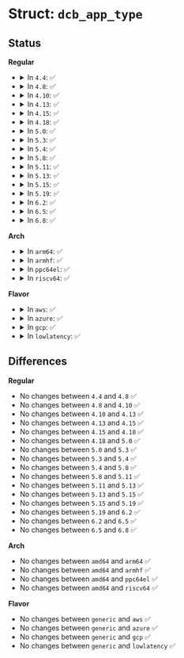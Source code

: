 # Struct: <code>dcb_app_type</code>

## Status
<b>Regular</b>
<ul>
<li>
<details>
<summary>In <code>4.4</code>: ✅</summary>

```c
struct dcb_app_type {
    int ifindex;
    struct dcb_app app;
    struct list_head list;
    u8 dcbx;
};
```
</details>
</li>
<li>
<details>
<summary>In <code>4.8</code>: ✅</summary>

```c
struct dcb_app_type {
    int ifindex;
    struct dcb_app app;
    struct list_head list;
    u8 dcbx;
};
```
</details>
</li>
<li>
<details>
<summary>In <code>4.10</code>: ✅</summary>

```c
struct dcb_app_type {
    int ifindex;
    struct dcb_app app;
    struct list_head list;
    u8 dcbx;
};
```
</details>
</li>
<li>
<details>
<summary>In <code>4.13</code>: ✅</summary>

```c
struct dcb_app_type {
    int ifindex;
    struct dcb_app app;
    struct list_head list;
    u8 dcbx;
};
```
</details>
</li>
<li>
<details>
<summary>In <code>4.15</code>: ✅</summary>

```c
struct dcb_app_type {
    int ifindex;
    struct dcb_app app;
    struct list_head list;
    u8 dcbx;
};
```
</details>
</li>
<li>
<details>
<summary>In <code>4.18</code>: ✅</summary>

```c
struct dcb_app_type {
    int ifindex;
    struct dcb_app app;
    struct list_head list;
    u8 dcbx;
};
```
</details>
</li>
<li>
<details>
<summary>In <code>5.0</code>: ✅</summary>

```c
struct dcb_app_type {
    int ifindex;
    struct dcb_app app;
    struct list_head list;
    u8 dcbx;
};
```
</details>
</li>
<li>
<details>
<summary>In <code>5.3</code>: ✅</summary>

```c
struct dcb_app_type {
    int ifindex;
    struct dcb_app app;
    struct list_head list;
    u8 dcbx;
};
```
</details>
</li>
<li>
<details>
<summary>In <code>5.4</code>: ✅</summary>

```c
struct dcb_app_type {
    int ifindex;
    struct dcb_app app;
    struct list_head list;
    u8 dcbx;
};
```
</details>
</li>
<li>
<details>
<summary>In <code>5.8</code>: ✅</summary>

```c
struct dcb_app_type {
    int ifindex;
    struct dcb_app app;
    struct list_head list;
    u8 dcbx;
};
```
</details>
</li>
<li>
<details>
<summary>In <code>5.11</code>: ✅</summary>

```c
struct dcb_app_type {
    int ifindex;
    struct dcb_app app;
    struct list_head list;
    u8 dcbx;
};
```
</details>
</li>
<li>
<details>
<summary>In <code>5.13</code>: ✅</summary>

```c
struct dcb_app_type {
    int ifindex;
    struct dcb_app app;
    struct list_head list;
    u8 dcbx;
};
```
</details>
</li>
<li>
<details>
<summary>In <code>5.15</code>: ✅</summary>

```c
struct dcb_app_type {
    int ifindex;
    struct dcb_app app;
    struct list_head list;
    u8 dcbx;
};
```
</details>
</li>
<li>
<details>
<summary>In <code>5.19</code>: ✅</summary>

```c
struct dcb_app_type {
    int ifindex;
    struct dcb_app app;
    struct list_head list;
    u8 dcbx;
};
```
</details>
</li>
<li>
<details>
<summary>In <code>6.2</code>: ✅</summary>

```c
struct dcb_app_type {
    int ifindex;
    struct dcb_app app;
    struct list_head list;
    u8 dcbx;
};
```
</details>
</li>
<li>
<details>
<summary>In <code>6.5</code>: ✅</summary>

```c
struct dcb_app_type {
    int ifindex;
    struct dcb_app app;
    struct list_head list;
    u8 dcbx;
};
```
</details>
</li>
<li>
<details>
<summary>In <code>6.8</code>: ✅</summary>

```c
struct dcb_app_type {
    int ifindex;
    struct dcb_app app;
    struct list_head list;
    u8 dcbx;
};
```
</details>
</li>
</ul>
<b>Arch</b>
<ul>
<li>
<details>
<summary>In <code>arm64</code>: ✅</summary>

```c
struct dcb_app_type {
    int ifindex;
    struct dcb_app app;
    struct list_head list;
    u8 dcbx;
};
```
</details>
</li>
<li>
<details>
<summary>In <code>armhf</code>: ✅</summary>

```c
struct dcb_app_type {
    int ifindex;
    struct dcb_app app;
    struct list_head list;
    u8 dcbx;
};
```
</details>
</li>
<li>
<details>
<summary>In <code>ppc64el</code>: ✅</summary>

```c
struct dcb_app_type {
    int ifindex;
    struct dcb_app app;
    struct list_head list;
    u8 dcbx;
};
```
</details>
</li>
<li>
<details>
<summary>In <code>riscv64</code>: ✅</summary>

```c
struct dcb_app_type {
    int ifindex;
    struct dcb_app app;
    struct list_head list;
    u8 dcbx;
};
```
</details>
</li>
</ul>
<b>Flavor</b>
<ul>
<li>
<details>
<summary>In <code>aws</code>: ✅</summary>

```c
struct dcb_app_type {
    int ifindex;
    struct dcb_app app;
    struct list_head list;
    u8 dcbx;
};
```
</details>
</li>
<li>
<details>
<summary>In <code>azure</code>: ✅</summary>

```c
struct dcb_app_type {
    int ifindex;
    struct dcb_app app;
    struct list_head list;
    u8 dcbx;
};
```
</details>
</li>
<li>
<details>
<summary>In <code>gcp</code>: ✅</summary>

```c
struct dcb_app_type {
    int ifindex;
    struct dcb_app app;
    struct list_head list;
    u8 dcbx;
};
```
</details>
</li>
<li>
<details>
<summary>In <code>lowlatency</code>: ✅</summary>

```c
struct dcb_app_type {
    int ifindex;
    struct dcb_app app;
    struct list_head list;
    u8 dcbx;
};
```
</details>
</li>
</ul>

## Differences
<b>Regular</b>
<ul>
<li>
No changes between <code>4.4</code> and <code>4.8</code> ✅
</li>
<li>
No changes between <code>4.8</code> and <code>4.10</code> ✅
</li>
<li>
No changes between <code>4.10</code> and <code>4.13</code> ✅
</li>
<li>
No changes between <code>4.13</code> and <code>4.15</code> ✅
</li>
<li>
No changes between <code>4.15</code> and <code>4.18</code> ✅
</li>
<li>
No changes between <code>4.18</code> and <code>5.0</code> ✅
</li>
<li>
No changes between <code>5.0</code> and <code>5.3</code> ✅
</li>
<li>
No changes between <code>5.3</code> and <code>5.4</code> ✅
</li>
<li>
No changes between <code>5.4</code> and <code>5.8</code> ✅
</li>
<li>
No changes between <code>5.8</code> and <code>5.11</code> ✅
</li>
<li>
No changes between <code>5.11</code> and <code>5.13</code> ✅
</li>
<li>
No changes between <code>5.13</code> and <code>5.15</code> ✅
</li>
<li>
No changes between <code>5.15</code> and <code>5.19</code> ✅
</li>
<li>
No changes between <code>5.19</code> and <code>6.2</code> ✅
</li>
<li>
No changes between <code>6.2</code> and <code>6.5</code> ✅
</li>
<li>
No changes between <code>6.5</code> and <code>6.8</code> ✅
</li>
</ul>
<b>Arch</b>
<ul>
<li>
No changes between <code>amd64</code> and <code>arm64</code> ✅
</li>
<li>
No changes between <code>amd64</code> and <code>armhf</code> ✅
</li>
<li>
No changes between <code>amd64</code> and <code>ppc64el</code> ✅
</li>
<li>
No changes between <code>amd64</code> and <code>riscv64</code> ✅
</li>
</ul>
<b>Flavor</b>
<ul>
<li>
No changes between <code>generic</code> and <code>aws</code> ✅
</li>
<li>
No changes between <code>generic</code> and <code>azure</code> ✅
</li>
<li>
No changes between <code>generic</code> and <code>gcp</code> ✅
</li>
<li>
No changes between <code>generic</code> and <code>lowlatency</code> ✅
</li>
</ul>
